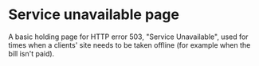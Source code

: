 # Service unavailable page

A basic holding page for HTTP error 503, "Service Unavailable", used for times when a clients' site needs to be taken offline (for example when the bill isn't paid).
